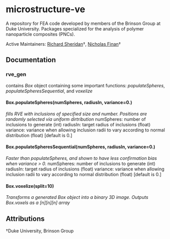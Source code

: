 # microstructure-ve
A repository for FEA code developed by members of the Brinson Group at Duke University. Packages specialized for the analysis of polymer nanoparticle composites (PNCs).

Active Maintainers: [Richard Sheridan](richard.sheridan@duke.edu "Contact Richard")†, [Nicholas Finan](nicholas.finan@duke.edu "Contact Nicholas")† 

## Documentation
### rve_gen
contains *Box* object containing some important functions: *populateSpheres*, *populateSpheresSequential*, and *voxelize*
#### Box.populateSpheres(numSpheres, radiusIn, variance=0.)
*fills RVE with inclusions of specified size and number. Positions are randomly selected via uniform dirtribution*
numSpheres: number of inclusions to generate (int)
radiusIn: target radius of inclusions (float)
variance: variance when allowing inclusion radii to vary according to normal distribution (float) [default is 0.]
#### Box.populateSpheresSequential(numSpheres, radiusIn, variance=0.)
*Faster than populateSpheres, and shown to have less confirmation bias when variance > 0.*
numSpheres: number of inclusions to generate (int)
radiusIn: target radius of inclusions (float)
variance: variance when allowing inclusion radii to vary according to normal distribution (float) [default is 0.]
#### Box.voxelize(split=10)
*Transforms a generated Box object into a binary 3D image. Outputs Box.voxels as a \[n\]\[n\]\[n\] array*


## Attributions
†Duke University, Brinson Group
